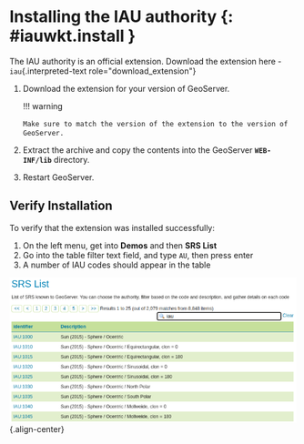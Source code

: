 # Installing the IAU authority {: #iauwkt.install }

The IAU authority is an official extension. Download the extension here - `iau`{.interpreted-text role="download_extension"}

1.  Download the extension for your version of GeoServer.

    !!! warning

        Make sure to match the version of the extension to the version of GeoServer.

2.  Extract the archive and copy the contents into the GeoServer **`WEB-INF/lib`** directory.

3.  Restart GeoServer.

## Verify Installation

To verify that the extension was installed successfully:

1.  On the left menu, get into **Demos** and then **SRS List**
2.  Go into the table filter text field, and type `AU`, then press enter
3.  A number of IAU codes should appear in the table

![IAU SRS List](images/srsList.png){.align-center}
